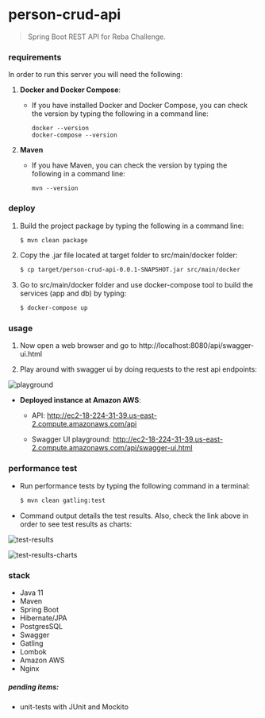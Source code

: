 # person-crud-api

> Spring Boot REST API for Reba Challenge. 

### requirements
In order to run this server you will need the following:

1. __Docker and Docker Compose__:
  
    * If you have installed Docker and Docker Compose, you can check the version by typing the following in a command line:
    
        ```
        docker --version
        docker-compose --version
        ```
2. __Maven__
    * If you have Maven, you can check the version by typing the following in a command line:
        ```
        mvn --version
        ```

### deploy

1. Build the project package by typing the following in a command line:
    ```bash
    $ mvn clean package
    ```

2. Copy the .jar file located at target folder to src/main/docker folder:

    ```bash
    $ cp target/person-crud-api-0.0.1-SNAPSHOT.jar src/main/docker
    ```
    
2. Go to src/main/docker folder and use docker-compose tool to build the services (app and db) by typing:

    ```bash
    $ docker-compose up
    ```
### usage

1. Now open a web browser and go to http://localhost:8080/api/swagger-ui.html

2. Play around with swagger ui by doing requests to the rest api endpoints:

![playground](https://i.imgur.com/8zyMGMy.png)

* __Deployed instance at Amazon AWS__:

    * API: http://ec2-18-224-31-39.us-east-2.compute.amazonaws.com/api
    
    * Swagger UI playground: http://ec2-18-224-31-39.us-east-2.compute.amazonaws.com/api/swagger-ui.html


### performance test

* Run performance tests by typing the following command in a terminal:
     ```bash
     $ mvn clean gatling:test
     ```

* Command output details the test results. Also, check the link above in order to see test results as charts:

![test-results](https://i.imgur.com/NBYj6rI.png)

![test-results-charts](https://i.imgur.com/AqYf6mH.png)

### stack
* Java 11
* Maven
* Spring Boot
* Hibernate/JPA
* PostgresSQL
* Swagger
* Gatling
* Lombok
* Amazon AWS
* Nginx

##### pending items:
* unit-tests with JUnit and Mockito
